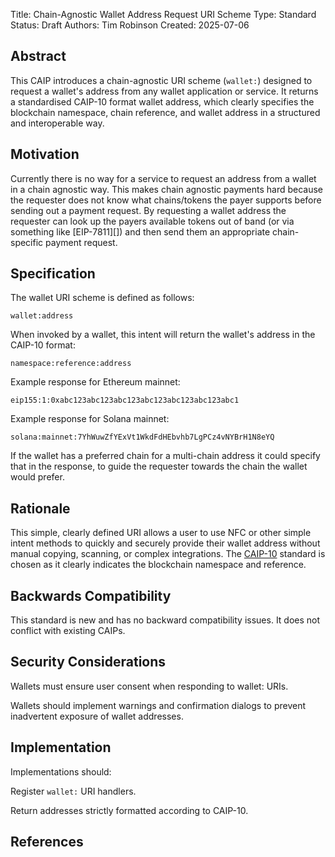 Title: Chain-Agnostic Wallet Address Request URI Scheme
Type: Standard
Status: Draft
Authors: Tim Robinson
Created: 2025-07-06

## Abstract

This CAIP introduces a chain-agnostic URI scheme (`wallet:`) designed to request a wallet's address from any wallet application or service. It returns a standardised CAIP-10 format wallet address, which clearly specifies the blockchain namespace, chain reference, and wallet address in a structured and interoperable way.

## Motivation

Currently there is no way for a service to request an address from a wallet in a chain agnostic way. This makes chain agnostic payments hard because the requester does not know what chains/tokens the payer supports before sending out a payment request. By requesting a wallet address the requester can look up the payers available tokens out of band (or via something like [EIP-7811][]) and then send them an appropriate chain-specific payment request. 

## Specification

The wallet URI scheme is defined as follows:

`wallet:address`

When invoked by a wallet, this intent will return the wallet's address in the CAIP-10 format:

`namespace:reference:address`

Example response for Ethereum mainnet:

`eip155:1:0xabc123abc123abc123abc123abc123abc123abc1`

Example response for Solana mainnet:

`solana:mainnet:7YhWuwZfYExVt1WkdFdHEbvhb7LgPCz4vNYBrH1N8eYQ`

If the wallet has a preferred chain for a multi-chain address it could specify that in the response, to guide the requester towards the chain the wallet would prefer. 

## Rationale

This simple, clearly defined URI allows a user to use NFC or other simple intent methods to quickly and securely provide their wallet address without manual copying, scanning, or complex integrations. The [CAIP-10][] standard is chosen as it clearly indicates the blockchain namespace and reference.

## Backwards Compatibility

This standard is new and has no backward compatibility issues. It does not conflict with existing CAIPs.

## Security Considerations

Wallets must ensure user consent when responding to wallet: URIs.

Wallets should implement warnings and confirmation dialogs to prevent inadvertent exposure of wallet addresses.

## Implementation

Implementations should:

Register `wallet:` URI handlers.

Return addresses strictly formatted according to CAIP-10.

## References

[CAIP-2]: https://ChainAgnostic.org/CAIPs/caip-2
[CAIP-10]: https://ChainAgnostic.org/CAIPs/caip-10
[ERC-7811]: https://eips.ethereum.org/EIPS/eip-7811
